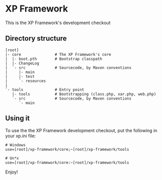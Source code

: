 XP Framework
============
This is the XP Framework's development checkout


Directory structure
-------------------

	[root]
	|- core               # The XP Framework's core
    |  |- boot.pth        # Bootstrap classpath
    |  |- ChangeLog
    |  `- src             # Sourcecode, by Maven conventions
    |     |- main
    |     |- test
    |     `- resources
    |
    `- tools              # Entry point
	   |- tools           # Bootstrapping (class.php, xar.php, web.php)
       `- src             # Sourcecode, by Maven conventions
          `- main


Using it
--------
To use the the XP Framework development checkout, put the following
in your xp.ini file:

	# Windows
	use=[root]/xp-framework/core;~[root]/xp-framework/tools

	# Un*x
	use=[root]/xp-framework/core:~[root]/xp-framework/tools


Enjoy!
